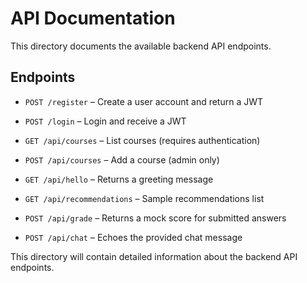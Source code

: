 # API Documentation

This directory documents the available backend API endpoints.

## Endpoints

- `POST /register` – Create a user account and return a JWT
- `POST /login` – Login and receive a JWT
- `GET /api/courses` – List courses (requires authentication)
- `POST /api/courses` – Add a course (admin only)

- `GET /api/hello` – Returns a greeting message
- `GET /api/recommendations` – Sample recommendations list
- `POST /api/grade` – Returns a mock score for submitted answers
- `POST /api/chat` – Echoes the provided chat message

This directory will contain detailed information about the backend API endpoints.
